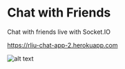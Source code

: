 # Chat with Friends
Chat with friends live with Socket.IO

https://rliu-chat-app-2.herokuapp.com

![alt text](https://user-images.githubusercontent.com/10891311/85233844-5eeaad00-b3d7-11ea-857a-dadb7380ddfa.png)
